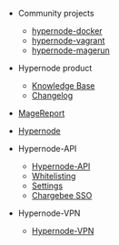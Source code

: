 * Community projects

  * [hypernode-docker](https://community.hypernode.io/hypernode-docker/)
  * [hypernode-vagrant](https://community.hypernode.io/hypernode-vagrant/)
  * [hypernode-magerun](https://community.hypernode.io/hypernode-magerun/)

* Hypernode product
  * [Knowledge Base](https://support.hypernode.com/)
  * [Changelog](https://support.hypernode.com/category/changelog/)

* [MageReport](https://www.magereport.com/)
* [Hypernode](https://hypernode.com/)

* Hypernode-API

  * [Hypernode-API](/Documentation/hypernode-api/README.md)
  * [Whitelisting](/Documentation/hypernode-api/whitelisting/README.md)
  * [Settings](/Documentation/hypernode-api/settings/README.md)
  * [Chargebee SSO](/Documentation/hypernode-api/chargebee/SSO/README.md)

* Hypernode-VPN

  * [Hypernode-VPN](/Documentation/hypernode-vpn/README.md)
